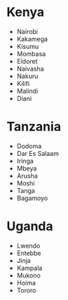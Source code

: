 # Kenya
- Nairobi
- Kakamega
- Kisumu
- Mombasa
- Eldoret
- Naivasha
- Nakuru
- Kilifi
- Malindi
- Diani


# Tanzania
- Dodoma
- Dar Es Salaam
- Iringa
- Mbeya
- Arusha
- Moshi
- Tanga
- Bagamoyo


# Uganda
- Lwendo
- Entebbe
- Jinja
- Kampala
- Mukono
- Hoima
- Tororo

